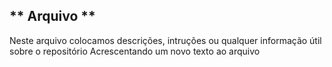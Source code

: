 ## ** Arquivo **
Neste arquivo colocamos descrições, intruções ou qualquer informação útil sobre o repositório
Acrescentando um novo texto ao arquivo